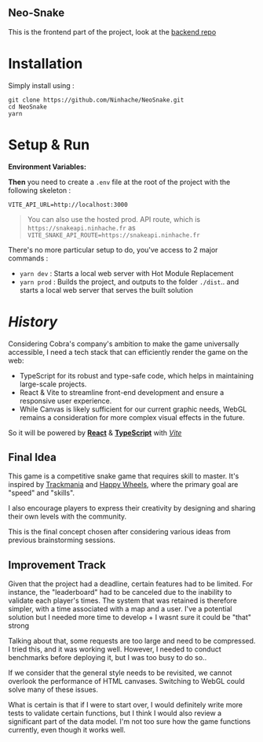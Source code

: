 ## Neo-Snake

This is the frontend part of the project, look at the [backend repo](https://github.com/Ninhache/NeoSnakeApi.git)

# Installation

Simply install using :

```
git clone https://github.com/Ninhache/NeoSnake.git
cd NeoSnake
yarn
```

# Setup & Run

**Environment Variables:**

**Then** you need to create a `.env` file at the root of the project with the following skeleton :

```.env
VITE_API_URL=http://localhost:3000
```

> You can also use the hosted prod. API route, which is `https://snakeapi.ninhache.fr`
> as `VITE_SNAKE_API_ROUTE=https://snakeapi.ninhache.fr`

There's no more particular setup to do, you've access to 2 major commands :

- `yarn dev` : Starts a local web server with Hot Module Replacement
- `yarn prod` : Builds the project, and outputs to the folder `./dist`.. and starts a local web server that serves the built solution

# _History_

Considering Cobra's company's ambition to make the game universally accessible, I need a tech stack that can efficiently render the game on the web:

- TypeScript for its robust and type-safe code, which helps in maintaining large-scale projects.
- React & Vite to streamline front-end development and ensure a responsive user experience.
- While Canvas is likely sufficient for our current graphic needs, WebGL remains a consideration for more complex visual effects in the future.

So it will be powered by [**React**](https://fr.react.dev/) & [**TypeScript**](https://www.typescriptlang.org/) with [_Vite_](https://vitejs.dev/)

## Final Idea

This game is a competitive snake game that requires skill to master. It's inspired by [Trackmania](https://www.ubisoft.com/fr-fr/game/trackmania/trackmania) and [Happy Wheels](https://fr.wikipedia.org/wiki/Happy_Wheels), where the primary goal are "speed" and "skills".

I also encourage players to express their creativity by designing and sharing their own levels with the community.

This is the final concept chosen after considering various ideas from previous brainstorming sessions.

## Improvement Track

Given that the project had a deadline, certain features had to be limited. For instance, the "leaderboard" had to be canceled due to the inability to validate each player's times. The system that was retained is therefore simpler, with a time associated with a map and a user. I've a potential solution but I needed more time to develop + I wasnt sure it could be "that" strong

Talking about that, some requests are too large and need to be compressed. I tried this, and it was working well. However, I needed to conduct benchmarks before deploying it, but I was too busy to do so..

If we consider that the general style needs to be revisited, we cannot overlook the performance of HTML canvases. Switching to WebGL could solve many of these issues.

What is certain is that if I were to start over, I would definitely write more tests to validate certain functions, but I think I would also review a significant part of the data model. I'm not too sure how the game functions currently, even though it works well.
